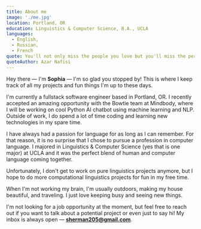 ```yaml
---
title: About me
image: './me.jpg'
location: Portland, OR
education: Linguistics & Computer Science, B.A., UCLA
languages: 
  - English,
  - Russian,
  - French
quote: You'll not only miss the people you love but you'll miss the person you are now at this time and this place, because you'll never be this way ever again.
quoteAuthor: Azar Nafisi
---
```

Hey there — I'm <strong>Sophia</strong> — I'm so glad you stopped by! This is where I keep track of all my projects and fun things I'm up to these days.

I'm currently a fullstack software engineer based in Portland, OR. I recently accepted an amazing opportunity with the Bowtie team at Mindbody, where I will be working on cool Python AI chatbot using machine learning and NLP. Outside of work, I do spend a lot of time coding and learning new technologies in my spare time.

I have always had a passion for language for as long as I can remember. For that reason, it is no surprise that I chose to pursue a profession in computer language. I majored in Linguistics & Computer Science (yes that is one major) at UCLA and it was the perfect blend of human and computer language coming together.  

Unfortunately, I don't get to work on pure linguistics projects anymore, but I hope to do more computational linguistics projects for fun in my free time.

When I'm not working my brain, I'm usually outdoors, making my house beautiful, and traveling. I just love keeping busy and seeing new things.

I'm not looking for a job opportunity at the moment, but feel free to reach out if you want to talk about a potential project or even just to say hi! My inbox is always open — <strong>sherman205@gmail.com</strong>.